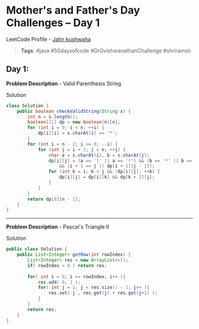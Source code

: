 
# Mother's and Father's Day Challenges – Day 1
LeetCode Profile -  [Jatin kushwaha](https://leetcode.com/u/Jatin_kushwaha/) <br>
> **Tags**: #java #50daysofcode #DrGvishwanathanChallenge #shriramsir

##  Day 1:
**Problem Description** - Valid Parenthesis String

Solution
```java
class Solution {
    public boolean checkValidString(String s) {
        int n = s.length();
        boolean[][] dp = new boolean[n][n];
        for (int i = 0; i < n; ++i) {
            dp[i][i] = s.charAt(i) == '*';
        }
        for (int i = n - 2; i >= 0; --i) {
            for (int j = i + 1; j < n; ++j) {
                char a = s.charAt(i), b = s.charAt(j);
                dp[i][j] = (a == '(' || a == '*') && (b == '*' || b == ')')
                    && (i + 1 == j || dp[i + 1][j - 1]);
                for (int k = i; k < j && !dp[i][j]; ++k) {
                    dp[i][j] = dp[i][k] && dp[k + 1][j];
                }
            }
        }
        return dp[0][n - 1];
    }
}
```

---

**Problem Description** - Pascal's Triangle II

Solution 
```java
public class Solution {
    public List<Integer> getRow(int rowIndex) {
        List<Integer> res = new ArrayList<>();
        if( rowIndex < 0 ) return res;
        
        for( int i = 0; i <= rowIndex; i++ ){
            res.add( 0, 1 );
            for( int j = 1; j < res.size() - 1; j++ ){
                res.set( j , res.get(j) + res.get(j+1) );
            }
        }
        return res;
    }
}
```

